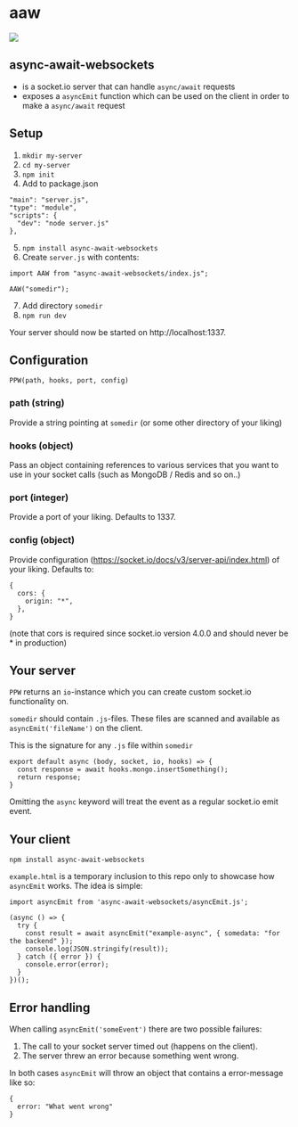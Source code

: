 # aaw

![](https://wallpaperaccess.com/full/374183.jpg)

## async-await-websockets

- is a socket.io server that can handle `async/await` requests
- exposes a `asyncEmit` function which can be used on the client in order to make a `async/await` request

## Setup

1. `mkdir my-server`
2. `cd my-server`
3. `npm init`
4. Add to package.json

```
"main": "server.js",
"type": "module",
"scripts": {
  "dev": "node server.js"
},
```

5. `npm install async-await-websockets`
6. Create `server.js` with contents:

```
import AAW from "async-await-websockets/index.js";

AAW("somedir");
```

7. Add directory `somedir`
8. `npm run dev`

Your server should now be started on http://localhost:1337.

## Configuration

`PPW(path, hooks, port, config)`

### path (string)

Provide a string pointing at `somedir` (or some other directory of your liking)

### hooks (object)

Pass an object containing references to various services that you want to use in your socket calls (such as MongoDB / Redis and so on..)

### port (integer)

Provide a port of your liking. Defaults to 1337.

### config (object)

Provide configuration (https://socket.io/docs/v3/server-api/index.html) of your liking. Defaults to:

```
{
  cors: {
    origin: "*",
  },
}
```

(note that cors is required since socket.io version 4.0.0 and should never be \* in production)

## Your server

`PPW` returns an `io`-instance which you can create custom socket.io functionality on.

`somedir` should contain `.js`-files. These files are scanned and available as `asyncEmit('fileName')` on the client.

This is the signature for any `.js` file within `somedir`

```
export default async (body, socket, io, hooks) => {
  const response = await hooks.mongo.insertSomething();
  return response;
}
```

Omitting the `async` keyword will treat the event as a regular socket.io emit event.

## Your client

`npm install async-await-websockets`

`example.html` is a temporary inclusion to this repo only to showcase how `asyncEmit` works. The idea is simple:

```
import asyncEmit from 'async-await-websockets/asyncEmit.js';

(async () => {
  try {
    const result = await asyncEmit("example-async", { somedata: "for the backend" });
    console.log(JSON.stringify(result));
  } catch ({ error }) {
    console.error(error);
  }
})();
```

## Error handling

When calling `asyncEmit('someEvent')` there are two possible failures:

1. The call to your socket server timed out (happens on the client).
2. The server threw an error because something went wrong.

In both cases `asyncEmit` will throw an object that contains a error-message like so:

```
{
  error: "What went wrong"
}
```
